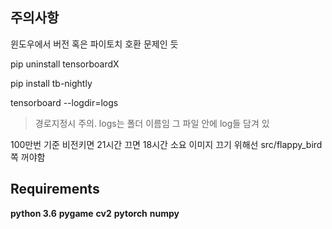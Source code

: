 ## 주의사항 

윈도우에서 버전 혹은 파이토치 호환 문제인 듯

pip uninstall tensorboardX

pip install tb-nightly

tensorboard --logdir=logs
> 경로지정시 주의. logs는 폴더 이름임 그 파일 안에 log들 담겨 있

100만번 기준 비전키면 21시간 끄면 18시간 소요
이미지 끄기 위해선 src/flappy_bird쪽 꺼야함

## Requirements
**python 3.6**
**pygame**
**cv2**
**pytorch** 
**numpy** 
